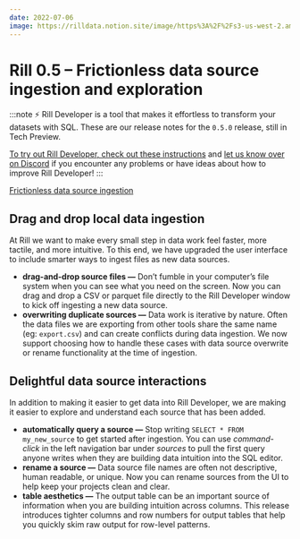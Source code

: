```yaml
---
date: 2022-07-06
image: https://rilldata.notion.site/image/https%3A%2F%2Fs3-us-west-2.amazonaws.com%2Fsecure.notion-static.com%2Fae57c04d-bb14-4936-a25f-785e43436580%2FKapture_2022-07-06_at_13.48.28.gif?table=block&id=b156867d-f26d-4b2d-9115-f5dea778a7c7&spaceId=ee565765-7662-4ad7-b80c-88457fa83d0c&userId=&cache=v2
---
```


# Rill 0.5 – Frictionless data source ingestion and exploration

:::note
⚡ Rill Developer is a tool that makes it effortless to transform your datasets with SQL. These are our release notes for the `0.5.0` release, still in Tech Preview.

[To try out Rill Developer, check out these instructions](../install) and [let us know over on Discord](https://bit.ly/3bbcSl9) if you encounter any problems or have ideas about how to improve Rill Developer!
:::

[Frictionless data source ingestion](https://user-images.githubusercontent.com/1851282/185521454-0fbeabcb-7ea0-427e-b113-fc925e7a3d0f.mp4 "740953791")

## Drag and drop local data ingestion

At Rill we want to make every small step in data work feel faster, more tactile, and more intuitive. To this end, we have upgraded the user interface to include smarter ways to ingest files as new data sources.

- **drag-and-drop source files —** Don’t fumble in your computer’s file system when you can see what you need on the screen.  Now you can drag and drop a CSV or parquet file directly to the Rill Developer window to kick off ingesting a new data source.
- **overwriting duplicate sources —** Data work is iterative by nature. Often the data files we are exporting from other tools share the same name (eg: `export.csv`) and can create conflicts during data ingestion. We now support choosing how to handle these cases with data source overwrite or rename functionality at the time of ingestion.

## Delightful data source interactions

In addition to making it easier to get data into Rill Developer, we are making it easier to explore and understand each source that has been added.

- **automatically query a source —** Stop writing `SELECT * FROM my_new_source` to get started after ingestion. You can use *command-click* in the left navigation bar under *sources* to pull  the first query anyone writes when they are building data intuition into the SQL editor.
- **rename a source —** Data source file names are often not descriptive, human readable, or unique. Now you can rename sources from the UI to help keep your projects clean and clear.
- **table aesthetics —** The output table can be an important source of information when you are building intuition across columns. This release introduces tighter columns and row numbers for output tables that help you quickly skim raw output for row-level patterns.
